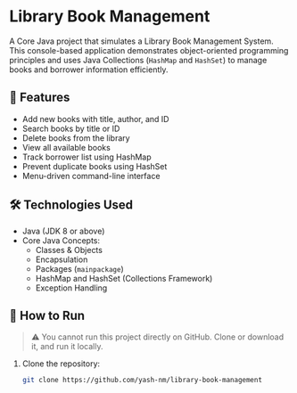 # Library Book Management

A Core Java project that simulates a Library Book Management System. This console-based application demonstrates object-oriented programming principles and uses Java Collections (`HashMap` and `HashSet`) to manage books and borrower information efficiently.

## 📌 Features

- Add new books with title, author, and ID
- Search books by title or ID
- Delete books from the library
- View all available books
- Track borrower list using HashMap
- Prevent duplicate books using HashSet
- Menu-driven command-line interface

## 🛠 Technologies Used

- Java (JDK 8 or above)
- Core Java Concepts:
  - Classes & Objects
  - Encapsulation
  - Packages (`mainpackage`)
  - HashMap and HashSet (Collections Framework)
  - Exception Handling

## 🚀 How to Run

> ⚠️ You cannot run this project directly on GitHub. Clone or download it, and run it locally.

1. Clone the repository:
   ```bash
   git clone https://github.com/yash-nm/library-book-management
